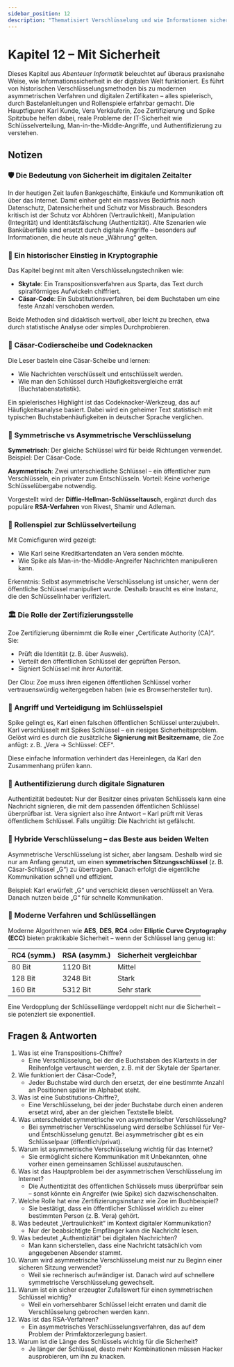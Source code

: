 ```yaml
---
sidebar_position: 12
description: "Thematisiert Verschlüsselung und wie Informationen sicher übermittelt werden können."
---
```


# Kapitel 12 – Mit Sicherheit

Dieses Kapitel aus *Abenteuer Informatik* beleuchtet auf überaus praxisnahe Weise, wie Informationssicherheit in der digitalen Welt funktioniert.
Es führt von historischen Verschlüsselungsmethoden bis zu modernen asymmetrischen Verfahren und digitalen Zertifikaten – alles spielerisch, durch Bastelanleitungen und Rollenspiele erfahrbar gemacht.
Die Hauptfiguren Karl Kunde, Vera Verkäuferin, Zoe Zertifizierung und Spike Spitzbube helfen dabei, reale Probleme der IT-Sicherheit wie Schlüsselverteilung, Man-in-the-Middle-Angriffe, und Authentifizierung zu verstehen.

## Notizen

### 🛡️ Die Bedeutung von Sicherheit im digitalen Zeitalter

In der heutigen Zeit laufen Bankgeschäfte, Einkäufe und Kommunikation oft über das Internet.
Damit einher geht ein massives Bedürfnis nach Datenschutz, Datensicherheit und Schutz vor Missbrauch.
Besonders kritisch ist der Schutz vor Abhören (Vertraulichkeit), Manipulation (Integrität) und Identitätsfälschung (Authentizität).
Alte Szenarien wie Banküberfälle sind ersetzt durch digitale Angriffe – besonders auf Informationen, die heute als neue „Währung“ gelten.

### 📜 Ein historischer Einstieg in Kryptographie

Das Kapitel beginnt mit alten Verschlüsselungstechniken wie:

- **Skytale**: Ein Transpositionsverfahren aus Sparta, das Text durch spiralförmiges Aufwickeln chiffriert.
- **Cäsar-Code**: Ein Substitutionsverfahren, bei dem Buchstaben um eine feste Anzahl verschoben werden.

Beide Methoden sind didaktisch wertvoll, aber leicht zu brechen, etwa durch statistische Analyse oder simples Durchprobieren.

### 🧠 Cäsar-Codierscheibe und Codeknacken

Die Leser basteln eine Cäsar-Scheibe und lernen:

- Wie Nachrichten verschlüsselt und entschlüsselt werden.
- Wie man den Schlüssel durch Häufigkeitsvergleiche errät (Buchstabenstatistik).

Ein spielerisches Highlight ist das Codeknacker-Werkzeug, das auf Häufigkeitsanalyse basiert.
Dabei wird ein geheimer Text statistisch mit typischen Buchstabenhäufigkeiten in deutscher Sprache verglichen.

### 🔑 Symmetrische vs Asymmetrische Verschlüsselung

**Symmetrisch**: Der gleiche Schlüssel wird für beide Richtungen verwendet.
Beispiel: Der Cäsar-Code.

**Asymmetrisch**: Zwei unterschiedliche Schlüssel – ein öffentlicher zum Verschlüsseln, ein privater zum Entschlüsseln.
Vorteil: Keine vorherige Schlüsselübergabe notwendig.

Vorgestellt wird der **Diffie-Hellman-Schlüsseltausch**, ergänzt durch das populäre **RSA-Verfahren** von Rivest, Shamir und Adleman.

### 👥 Rollenspiel zur Schlüsselverteilung

Mit Comicfiguren wird gezeigt:

- Wie Karl seine Kreditkartendaten an Vera senden möchte.
- Wie Spike als Man-in-the-Middle-Angreifer Nachrichten manipulieren kann.

Erkenntnis: Selbst asymmetrische Verschlüsselung ist unsicher, wenn der öffentliche Schlüssel manipuliert wurde.
Deshalb braucht es eine Instanz, die den Schlüsselinhaber verifiziert.

### 🏛️ Die Rolle der Zertifizierungsstelle

Zoe Zertifizierung übernimmt die Rolle einer „Certificate Authority (CA)“.
Sie:

- Prüft die Identität (z. B.
über Ausweis).
- Verteilt den öffentlichen Schlüssel der geprüften Person.
- Signiert Schlüssel mit ihrer Autorität.

Der Clou: Zoe muss ihren eigenen öffentlichen Schlüssel vorher vertrauenswürdig weitergegeben haben (wie es Browserhersteller tun).

### 🧪 Angriff und Verteidigung im Schlüsselspiel

Spike gelingt es, Karl einen falschen öffentlichen Schlüssel unterzujubeln.
Karl verschlüsselt mit Spikes Schlüssel – ein riesiges Sicherheitsproblem.
Gelöst wird es durch die zusätzliche **Signierung mit Besitzername**, die Zoe anfügt: z. B.
„Vera → Schlüssel: CEF“.

Diese einfache Information verhindert das Hereinlegen, da Karl den Zusammenhang prüfen kann.

### 📡 Authentifizierung durch digitale Signaturen

Authentizität bedeutet: Nur der Besitzer eines privaten Schlüssels kann eine Nachricht signieren, die mit dem passenden öffentlichen Schlüssel überprüfbar ist.
Vera signiert also ihre Antwort – Karl prüft mit Veras öffentlichem Schlüssel.
Falls ungültig: Die Nachricht ist gefälscht.

### 🔄 Hybride Verschlüsselung – das Beste aus beiden Welten

Asymmetrische Verschlüsselung ist sicher, aber langsam.
Deshalb wird sie nur am Anfang genutzt, um einen **symmetrischen Sitzungsschlüssel** (z. B.
Cäsar-Schlüssel „G“) zu übertragen.
Danach erfolgt die eigentliche Kommunikation schnell und effizient.

Beispiel: Karl erwürfelt „G“ und verschickt diesen verschlüsselt an Vera.
Danach nutzen beide „G“ für schnelle Kommunikation.

### 🧮 Moderne Verfahren und Schlüssellängen

Moderne Algorithmen wie **AES**, **DES**, **RC4** oder **Elliptic Curve Cryptography (ECC)** bieten praktikable Sicherheit – wenn der Schlüssel lang genug ist:

| RC4 (symm.) | RSA (asymm.) | Sicherheit vergleichbar |
| -------- | ------------ | ----------------------- |
| 80 Bit      | 1120 Bit     | Mittel                  |
| 128 Bit     | 3248 Bit     | Stark                   |
| 160 Bit     | 5312 Bit     | Sehr stark              |

Eine Verdopplung der Schlüssellänge verdoppelt nicht nur die Sicherheit – sie potenziert sie exponentiell.

## Fragen & Antworten

1. Was ist eine Transpositions-Chiffre?
    - Eine Verschlüsselung, bei der die Buchstaben des Klartexts in der Reihenfolge vertauscht werden, z. B. mit der Skytale der Spartaner.
1. Wie funktioniert der Cäsar-Code?,
    - Jeder Buchstabe wird durch den ersetzt, der eine bestimmte Anzahl an Positionen später im Alphabet steht.
1. Was ist eine Substitutions-Chiffre?,
    - Eine Verschlüsselung, bei der jeder Buchstabe durch einen anderen ersetzt wird, aber an der gleichen Textstelle bleibt.
1. Was unterscheidet symmetrische von asymmetrischer Verschlüsselung?
    - Bei symmetrischer Verschlüsselung wird derselbe Schlüssel für Ver- und Entschlüsselung genutzt. Bei asymmetrischer gibt es ein Schlüsselpaar (öffentlich/privat).
1. Warum ist asymmetrische Verschlüsselung wichtig für das Internet?
    - Sie ermöglicht sichere Kommunikation mit Unbekannten, ohne vorher einen gemeinsamen Schlüssel auszutauschen.
1. Was ist das Hauptproblem bei der asymmetrischen Verschlüsselung im Internet?
    - Die Authentizität des öffentlichen Schlüssels muss überprüfbar sein – sonst könnte ein Angreifer (wie Spike) sich dazwischenschalten.
1. Welche Rolle hat eine Zertifizierungsinstanz wie Zoe im Buchbeispiel?
    - Sie bestätigt, dass ein öffentlicher Schlüssel wirklich zu einer bestimmten Person (z. B. Vera) gehört.
1. Was bedeutet „Vertraulichkeit“ im Kontext digitaler Kommunikation?
    - Nur der beabsichtigte Empfänger kann die Nachricht lesen.
1. Was bedeutet „Authentizität“ bei digitalen Nachrichten?
    - Man kann sicherstellen, dass eine Nachricht tatsächlich vom angegebenen Absender stammt.
1. Warum wird asymmetrische Verschlüsselung meist nur zu Beginn einer sicheren Sitzung verwendet?
    - Weil sie rechnerisch aufwändiger ist. Danach wird auf schnellere symmetrische Verschlüsselung gewechselt.
1. Warum ist ein sicher erzeugter Zufallswert für einen symmetrischen Schlüssel wichtig?
    - Weil ein vorhersehbarer Schlüssel leicht erraten und damit die Verschlüsselung gebrochen werden kann.
1. Was ist das RSA-Verfahren?
    - Ein asymmetrisches Verschlüsselungsverfahren, das auf dem Problem der Primfaktorzerlegung basiert.
1. Warum ist die Länge des Schlüssels wichtig für die Sicherheit?
    - Je länger der Schlüssel, desto mehr Kombinationen müssen Hacker ausprobieren, um ihn zu knacken.
